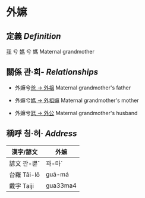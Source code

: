# 外嫲
## 定義 _Definition_
[我](member1.md) 兮 [媽](member2.md) 兮 媽
Maternal grandmother

## 關係 관·희- _Relationships_

- 外嫲兮[爸 → 外祖](member44.md) Maternal grandmother's father

- 外嫲兮[媽 → 外祖嫲](member45.md) Maternal grandmother's mother

- 外嫲兮[尪 → 外公](member13.md) Maternal grandmother's husband



## 稱呼 칑·허· _Address_

漢字/諺文 | 外嫲
--- | ---
諺文 깐-뿐ˆ | 꽈-마ˊ
台羅 Tâi-lô | guā-má
戴字 Taiji | gua33ma4


